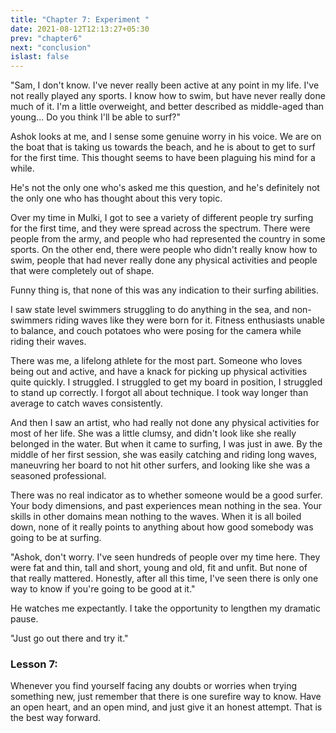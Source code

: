 ```yaml
---
title: "Chapter 7: Experiment "
date: 2021-08-12T12:13:27+05:30
prev: "chapter6"
next: "conclusion"
islast: false
---
```


"Sam, I don't know. I've never really been active at any point in my
life. I've not really played any sports. I know how to swim, but have
never really done much of it. I'm a little overweight, and better
described as middle-aged than young... Do you think I'll be able
to surf?"

Ashok looks at me, and I sense some genuine worry in his voice. We
are on the boat that is taking us towards the beach, and he is about to
get to surf for the first time. This thought
seems to have been plaguing his mind for a while.

He's not the only one who's asked me this question, and he's definitely
not the only one who has thought about this very topic.

Over my time in Mulki, I got to see a variety of different people try
surfing for the first time, and they were spread across the spectrum.
There were people from the army, and people who had represented the
country in some sports. On the other end, there were people who didn't
really know how to swim, people that had never really done any physical
activities and people that were completely out of shape.

Funny thing is, that none of this was any indication to their surfing
abilities.

I saw state level swimmers struggling to do anything in the sea, and
non-swimmers riding waves like they were born for it. Fitness enthusiasts
unable to balance, and couch potatoes who were posing for the camera
while riding their waves.

There was me, a lifelong athlete for the most part. Someone who loves
being out and active, and have a knack for picking up physical
activities quite quickly. I struggled. I struggled to get my board in
position, I struggled to stand up correctly. I forgot all about
technique. I took way longer than average to catch waves consistently.

And then I saw an artist, who had really not done any physical
activities for most of her life. She was a little clumsy, and didn't look like
she really belonged in the water. But when it came to surfing, I was
just in awe. By the middle of her first session, she was easily catching
and riding long waves, maneuvring her board to not hit other surfers,
and looking like she was a seasoned professional.

There was no real indicator as to whether someone would be a good
surfer. Your body dimensions, and past experiences mean nothing in the
sea. Your skills in other domains mean nothing to the waves. When it is
all boiled down, none of it really points to anything about how good
somebody was going to be at surfing.

"Ashok, don't worry. I've seen hundreds of people over my time here.
They were fat and thin, tall and short, young and old, fit and unfit.
But none of that really mattered. Honestly, after all this time, I've
seen there is only one way to know if you're going to be good at it."

He watches me expectantly. I take the opportunity to lengthen my
dramatic pause.

"Just go out there and try it."


### Lesson 7:
Whenever you find yourself facing any doubts or worries when trying
something new, just remember that there is one surefire way to know.
Have an open heart, and an open mind, and just give it an honest
attempt. That is the best way forward.
